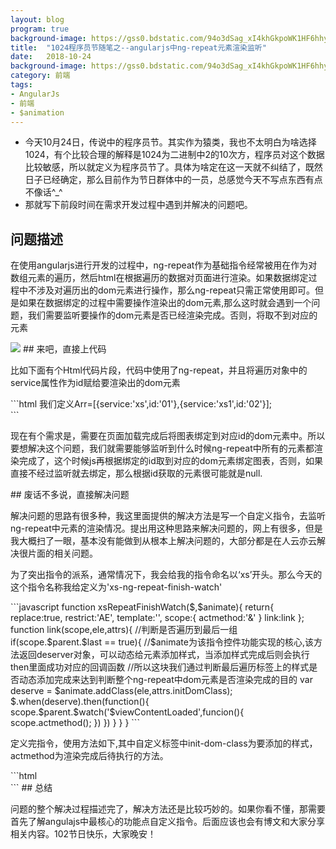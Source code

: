 ```yaml
---
layout: blog
program: true
background-image: https://gss0.bdstatic.com/94o3dSag_xI4khGkpoWK1HF6hhy/baike/c0%3Dbaike80%2C5%2C5%2C80%2C26/sign=911e0d8af403738dca470470d272db34/5882b2b7d0a20cf419b28cf574094b36acaf99fd.jpg
title:  "1024程序员节随笔之--angularjs中ng-repeat元素渲染监听"
date:   2018-10-24
background-image: https://gss0.bdstatic.com/94o3dSag_xI4khGkpoWK1HF6hhy/baike/c0%3Dbaike80%2C5%2C5%2C80%2C26/sign=911e0d8af403738dca470470d272db34/5882b2b7d0a20cf419b28cf574094b36acaf99fd.jpg
category: 前端
tags:
- AngularJs
- 前端
- $animation
---
```


- 今天10月24日，传说中的程序员节。其实作为猿类，我也不太明白为啥选择1024，有个比较合理的解释是1024为二进制中2的10次方，程序员对这个数据比较敏感，所以就定义为程序员节了。具体为啥定在这一天就不纠结了，既然日子已经确定，那么目前作为节日群体中的一员，总感觉今天不写点东西有点不像话^_^
- 那就写下前段时间在需求开发过程中遇到并解决的问题吧。

## 问题描述

<p>在使用angularjs进行开发的过程中，ng-repeat作为基础指令经常被用在作为对数组元素的遍历，然后html在根据遍历的数据对页面进行渲染。如果数据绑定过程中不涉及对遍历出的dom元素进行操作，那么ng-repeat只需正常使用即可。但是如果在数据绑定的过程中需要操作渲染出的dom元素,那么这时就会遇到一个问题，我们需要监听要操作的dom元素是否已经渲染完成。否则，将取不到对应的元素</p>

<img src="http://img0.ph.126.net/NMzFC0I0UL3zDD5vZQKXfw==/6631461390866443161.jpeg"/>
## 来吧，直接上代码
<p>比如下面有个Html代码片段，代码中使用了ng-repeat，并且将遍历对象中的service属性作为id赋给要渲染出的dom元素</p>
```html
  我们定义Arr=[{service:'xs',id:'01'},{service:'xs1',id:'02'}];
  <div ng-repeat="obj in Arr">
    <div id="obj.service"></div>
  </div>
 ``` 
 <p>现在有个需求是，需要在页面加载完成后将图表绑定到对应id的dom元素中。所以要想解决这个问题，我们就需要能够监听到什么时候ng-repeat中所有的元素都渲染完成了，这个时候js再根据绑定的id取到对应的dom元素绑定图表，否则，如果直接不经过监听就去绑定，那么根据id获取的元素很可能就是null.</p>
## 废话不多说，直接解决问题
<p>解决问题的思路有很多种，我这里面提供的解决方法是写一个自定义指令，去监听ng-repeat中元素的渲染情况。提出用这种思路来解决问题的，网上有很多，但是我大概扫了一眼，基本没有能做到从根本上解决问题的，大部分都是在人云亦云解决很片面的相关问题。</p>
<p>为了突出指令的派系，通常情况下，我会给我的指令命名以‘xs’开头。那么今天的这个指令名称我给定义为'xs-ng-repeat-finish-watch'</p>
```javascript
function xsRepeatFinishWatch($,$animate){
  return{
    replace:true,
    restrict:'AE',
    template:'',
    scope:{
    actmethod:'&'
    }
    link:link
  };
  function link(scope,ele,attrs){
     //判断是否遍历到最后一组
     if(scope.$parent.$last == true){
     //$animate为该指令控件功能实现的核心,该方法返回deserver对象，可以动态给元素添加样式，当添加样式完成后则会执行then里面成功对应的回调函数
     //所以这块我们通过判断最后遍历标签上的样式是否动态添加完成来达到判断整个ng-repeat中dom元素是否渲染完成的目的
      var deserve = $animate.addClass(ele,attrs.initDomClass);
      $.when(deserve).then(function(){
        scope.$parent.$watch('$viewContentLoaded',funcion(){
          scope.actmethod();
        })
      })
   }
  }
}
```
<p>定义完指令，使用方法如下,其中自定义标签中init-dom-class为要添加的样式，actmethod为渲染完成后待执行的方法。</p>
```html
  <div ng-repeat="obj in Arr">
    <div id="obj.service"></div>
    <xs-ng-repeat-finish-watch init-dom-class-"domfinish" actmethod="doPrinter()"></xs-ng-repeat-finish-watch>
  </div>
```
## 总结
<p>问题的整个解决过程描述完了，解决方法还是比较巧妙的。如果你看不懂，那需要首先了解angulajs中最核心的功能点自定义指令。后面应该也会有博文和大家分享相关内容。102节日快乐，大家晚安！</p>